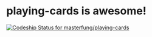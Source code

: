playing-cards is awesome!
=============
[ ![Codeship Status for masterfung/playing-cards](https://www.codeship.io/projects/ad1b32f0-ffd7-0131-7895-0aeb6fd0d794/status)](https://www.codeship.io/projects/29808)